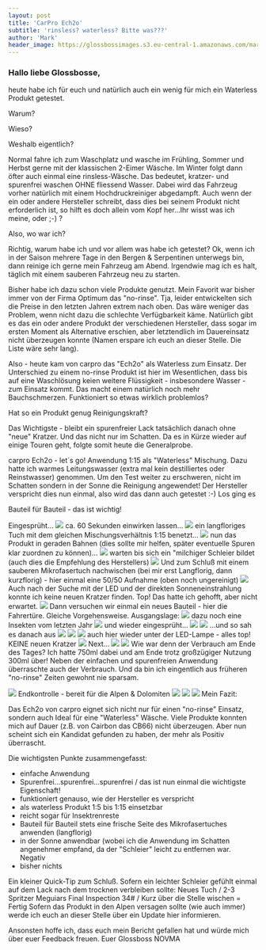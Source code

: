 ```yaml
---
layout: post
title: 'CarPro Ech2o'
subtitle: 'rinsless? waterless? Bitte was???'
author: 'Mark'
header_image: https://glossbossimages.s3.eu-central-1.amazonaws.com/mark/Ech2o/0.JPG
---
```


### Hallo liebe Glossbosse,

heute habe ich für euch und natürlich auch ein wenig für mich ein Waterless Produkt getestet. 

Warum?

Wieso?

Weshalb eigentlich?

Normal fahre ich zum Waschplatz und wasche im Frühling, Sommer und Herbst gerne mit der klassischen 2-Eimer Wäsche. 
Im Winter folgt dann öfter auch einmal eine rinsless-Wäsche. Das bedeutet, kratzer- und spurenfrei waschen OHNE fliessend Wasser. Dabei wird das Fahrzeug vorher natürlich mit einem Hochdruckreiniger abgedampft. Auch wenn der ein oder andere Hersteller schreibt, dass dies bei seinem Produkt nicht erforderlich ist, so hilft es doch allein vom Kopf her...Ihr wisst was ich meine, oder ;-) ?

Also, wo war ich?

Richtig, warum habe ich und vor allem was habe ich getestet? Ok, wenn ich in der Saison mehrere Tage in den Bergen & Serpentinen unterwegs bin, dann reinige ich gerne mein Fahrzeug am Abend. Irgendwie mag ich es halt, täglich mit einem sauberen Fahrzeug neu zu starten.

Bisher habe ich dazu schon viele Produkte genutzt. Mein Favorit war bisher immer von der Firma Optimum das "no-rinse". Tja, leider entwickelten sich die Preise in den letzten Jahren extrem nach oben. Das wäre weniger das Problem, wenn nicht dazu die schlechte Verfügbarkeit käme. Natürlich gibt es das ein oder andere Produkt der verschiedenen Hersteller, dass sogar im ersten Moment als Alternative erschien, aber letztendlich im Dauereinsatz nicht überzeugen konnte (Namen erspare ich euch an dieser Stelle. Die Liste wäre sehr lang).

Also - heute kam von carpro das "Ech2o" als Waterless zum Einsatz. Der Unterschied zu einem no-rinse Produkt ist hier im Wesentlichen, dass bis auf eine Waschlösung keien weitere Flüssigkeit - insbesondere Wasser - zum Einsatz kommt. Das macht einem natürlich noch mehr Bauchschmerzen. 
Funktioniert so etwas wirklich problemlos?

Hat so ein Produkt genug Reinigungskraft?

Das Wichtigste - bleibt ein spurenfreier Lack tatsächlich danach ohne "neue" Kratzer. Und das nicht nur im Schatten.
Da es in Kürze wieder auf einige Touren geht, folgte somit heute die Generalprobe.

carpro Ech2o - let´s go!
Anwendung  1:15 als "Waterless" Mischung. Dazu hatte ich warmes Leitungswasser (extra mal kein destilliertes oder Reinstwasser) genommen. Um den Test weiter zu erschweren, nicht im Schatten sondern in der Sonne die Reinigung angewendet! Der Hersteller verspricht dies nun einmal, also wird das dann auch getestet :-)
Los ging es 

Bauteil für Bauteil - das ist wichtig!

Eingesprüht...
![](https://glossbossimages.s3.eu-central-1.amazonaws.com/mark/Ech2o/0.JPG) 
ca. 60 Sekunden einwirken lassen...
![](https://glossbossimages.s3.eu-central-1.amazonaws.com/mark/Ech2o/1.JPG) 
ein langfloriges Tuch mit dem gleichen Mischungsverhältnis 1:15 benetzt...
![](https://glossbossimages.s3.eu-central-1.amazonaws.com/mark/Ech2o/4.JPG) 
nun das Produkt in geraden Bahnen (dies sollte mir helfen, später eventuelle Spuren klar zuordnen zu können)...
![](https://glossbossimages.s3.eu-central-1.amazonaws.com/mark/Ech2o/5.JPG) 
warten bis sich ein "milchiger Schleier bildet (auch dies die Empfehlung des Herstellers)
![](https://glossbossimages.s3.eu-central-1.amazonaws.com/mark/Ech2o/7.JPG) 
Und zum Schluß mit einem sauberen Mikrofasertuch nachwischen (bei mir erst Langflorig, dann kurzflorig) - hier einmal eine 50/50 Aufnahme (oben noch ungereinigt)
![](https://glossbossimages.s3.eu-central-1.amazonaws.com/mark/Ech2o/9.JPG) 
Auch nach der Suche mit der LED und der direkten Sonneneinstrahlung konnte ich keine neuen Kratzer finden. Top! Das hatte ich gehofft, aber nicht erwartet.
![](https://glossbossimages.s3.eu-central-1.amazonaws.com/mark/Ech2o/10.JPG) 
Dann versuchen wir einmal ein neues Bauteil - hier die Fahrertüre. Gleiche Vorgehensweise. Ausgangslage:
![](https://glossbossimages.s3.eu-central-1.amazonaws.com/mark/Ech2o/15.JPG) 
dazu noch eine Insekten vom letzten Jahr
![](https://glossbossimages.s3.eu-central-1.amazonaws.com/mark/Ech2o/16.JPG) 
und wieder eingesprüht...
![](https://glossbossimages.s3.eu-central-1.amazonaws.com/mark/Ech2o/17.JPG) 
![](https://glossbossimages.s3.eu-central-1.amazonaws.com/mark/Ech2o/18.JPG) 
...und so sah es danach aus
![](https://glossbossimages.s3.eu-central-1.amazonaws.com/mark/Ech2o/19.JPG) 
![](https://glossbossimages.s3.eu-central-1.amazonaws.com/mark/Ech2o/21.JPG) 
![](https://glossbossimages.s3.eu-central-1.amazonaws.com/mark/Ech2o/25.JPG) 
auch hier wieder unter der LED-Lampe - alles top! KEINE neuen Kratzer
![](https://glossbossimages.s3.eu-central-1.amazonaws.com/mark/Ech2o/26.JPG) 
Next...
![](https://glossbossimages.s3.eu-central-1.amazonaws.com/mark/Ech2o/29.JPG) 
![](https://glossbossimages.s3.eu-central-1.amazonaws.com/mark/Ech2o/31.JPG) 
Wie war denn der Verbrauch am Ende des Tages? Ich hatte 750ml dabei und am Ende trotz großzügiger Nutzung 300ml über! Neben der einfachen und spurenfreien Anwendung überraschte auch der Verbrauch. Und da bin ich eingentlich aus früheren "no-rinse" Zeiten gewohnt nie sparsam. 

![](https://glossbossimages.s3.eu-central-1.amazonaws.com/mark/Ech2o/37.JPG) 
Endkontrolle - bereit für die Alpen & Dolomiten
![](https://glossbossimages.s3.eu-central-1.amazonaws.com/mark/Ech2o/37a.JPG) 
![](https://glossbossimages.s3.eu-central-1.amazonaws.com/mark/Ech2o/38.JPG) 
![](https://glossbossimages.s3.eu-central-1.amazonaws.com/mark/Ech2o/40.JPG) 
Mein Fazit:

Das Ech2o von carpro eignet sich nicht nur für einen "no-rinse" Einsatz, sondern auch Ideal für eine "Waterless" Wäsche. Viele Produkte konnten mich auf Dauer (z.B. von Cairbon das CB66) nicht überzeugen. Aber nun scheint sich ein Kandidat gefunden zu haben, der mehr als Positiv überrascht.

Die wichtigsten Punkte zusammengefasst:

- einfache Anwendung
- Spurenfrei...spurenfrei...spurenfrei / das ist nun einmal die wichtigste Eigenschaft!
- funktioniert genauso, wie der Hersteller es verspricht
- als waterless Produkt 1:5 bis 1:15 einsetzbar
- reicht sogar für Insektrenreste
- Bauteil für Bauteil stets eine frische Seite des Mikrofasertuches anwenden (langflorig)
- in der Sonne anwendbar (wobei ich die Anwendung im Schatten angenehmer empfand, da der "Schleier" leicht zu entfernen war. 
Negativ
- bisher nichts

Ein kleiner Quick-Tip zum Schluß. Sofern ein leichter Schleier gefühlt einmal auf dem Lack nach dem trocknen verbleiben sollte: 
Neues Tuch / 2-3 Spritzer Meguiars Final Inspection 34# / Kurz über die Stelle wischen = Fertig
Sofern das Produkt in den Alpen versagen sollte (wie auch immer) werde ich euch an dieser Stelle über ein Update hier informieren.

Ansonsten hoffe ich, dass euch mein Bericht gefallen hat und würde mich über euer Feedback freuen.
Euer Glossboss NOVMA